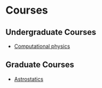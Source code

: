 # Courses
## Undergraduate Courses
- [Computational physics](https://github.com/guoxiaowhu/computationalphysics_N2013301020099)

## Graduate Courses
- [Astrostatics](https://github.com/guoxiaowhu/Astrostatistics)
